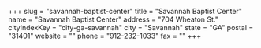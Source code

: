 +++
slug = "savannah-baptist-center"
title = "Savannah Baptist Center"
name = "Savannah Baptist Center"
address = "704 Wheaton St."
cityIndexKey = "city-ga-savannah"
city = "Savannah"
state = "GA"
postal = "31401"
website = ""
phone = "912-232-1033"
fax = ""
+++
